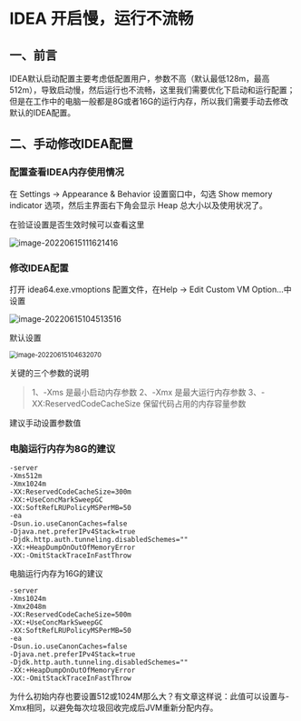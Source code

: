 # IDEA 开启慢，运行不流畅



## **一、前言**

IDEA默认启动配置主要考虑低配置用户，参数不高（默认最低128m，最高512m），导致启动慢，然后运行也不流畅，这里我们需要优化下启动和运行配置；但是在工作中的电脑一般都是8G或者16G的运行内存，所以我们需要手动去修改默认的IDEA配置。

## **二、手动修改IDEA配置**

### **配置查看IDEA内存使用情况**

在 Settings -> Appearance & Behavior 设置窗口中，勾选 Show memory indicator 选项，然后主界面右下角会显示 Heap 总大小以及使用状况了。

在验证设置是否生效时候可以查看这里

![image-20220615111621416](https://mapstore-1307680469.cos.ap-chongqing.myqcloud.com/img/202206151116544.png)

### **修改IDEA配置**

打开 idea64.exe.vmoptions 配置文件，在Help -> Edit Custom VM Option...中设置

![image-20220615104513516](https://mapstore-1307680469.cos.ap-chongqing.myqcloud.com/img/202206151045878.png)

默认设置



<img src="https://mapstore-1307680469.cos.ap-chongqing.myqcloud.com/img/202206151046111.png" alt="image-20220615104632070" style="zoom: 80%;" />

关键的三个参数的说明

> 1、-Xms 是最小启动内存参数
> 2、-Xmx 是最大运行内存参数
> 3、-XX:ReservedCodeCacheSize 保留代码占用的内存容量参数

建议手动设置参数值

### **电脑运行内存为8G的建议**

```python3
-server
-Xms512m
-Xmx1024m
-XX:ReservedCodeCacheSize=300m
-XX:+UseConcMarkSweepGC
-XX:SoftRefLRUPolicyMSPerMB=50
-ea
-Dsun.io.useCanonCaches=false
-Djava.net.preferIPv4Stack=true
-Djdk.http.auth.tunneling.disabledSchemes=""
-XX:+HeapDumpOnOutOfMemoryError
-XX:-OmitStackTraceInFastThrow
```

电脑运行内存为16G的建议

```python3
-server
-Xms1024m
-Xmx2048m
-XX:ReservedCodeCacheSize=500m
-XX:+UseConcMarkSweepGC
-XX:SoftRefLRUPolicyMSPerMB=50
-ea
-Dsun.io.useCanonCaches=false
-Djava.net.preferIPv4Stack=true
-Djdk.http.auth.tunneling.disabledSchemes=""
-XX:+HeapDumpOnOutOfMemoryError
-XX:-OmitStackTraceInFastThrow
```

为什么初始内存也要设置512或1024M那么大？有文章这样说：此值可以设置与-Xmx相同，以避免每次垃圾回收完成后JVM重新分配内存。

